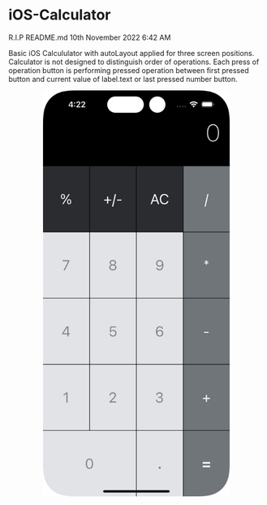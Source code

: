 # iOS-Calculator
R.I.P README.md 10th November 2022 6:42 AM

  <p align="left">
Basic iOS Calcululator with autoLayout applied for three screen positions. Calculator is not designed to distinguish order of operations. Each press of operation button is performing pressed operation between first pressed button and current value of label.text or last pressed number button.</p>

<div align="center">
<img src="images/image1.png" height="800">
</div>
  
  
